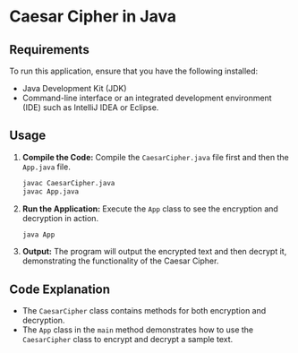 # Caesar Cipher in Java

## Requirements

To run this application, ensure that you have the following installed:

- Java Development Kit (JDK)
- Command-line interface or an integrated development environment (IDE) such as IntelliJ IDEA or Eclipse.

## Usage

1. **Compile the Code:**
   Compile the `CaesarCipher.java` file first and then the `App.java` file.
   ```bash
   javac CaesarCipher.java
   javac App.java
   ```

2. **Run the Application:**
   Execute the `App` class to see the encryption and decryption in action.
   ```bash
   java App
   ```

3. **Output:**
   The program will output the encrypted text and then decrypt it, demonstrating the functionality of the Caesar Cipher.

## Code Explanation

- The `CaesarCipher` class contains methods for both encryption and decryption.
- The `App` class in the `main` method demonstrates how to use the `CaesarCipher` class to encrypt and decrypt a sample text.
